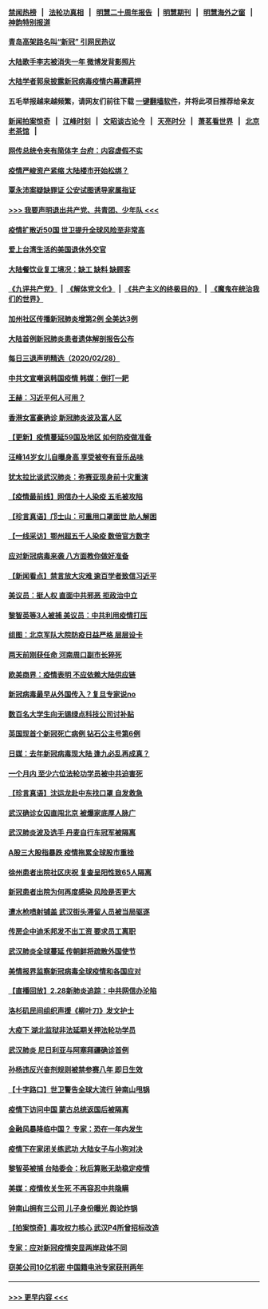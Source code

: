 #### [禁闻热榜](热点新闻.md?=0)  &nbsp;&nbsp;|&nbsp;&nbsp; [法轮功真相](https://github.com/gfw-breaker/truth/blob/master/README.md?=0) &nbsp;&nbsp;|&nbsp;&nbsp; [明慧二十周年报告](https://github.com/gfw-breaker/mh-reports/blob/master/README.md?=0) &nbsp;&nbsp;|&nbsp;&nbsp;[明慧期刊](https://github.com/gfw-breaker/mh-qikan) &nbsp;&nbsp;|&nbsp;&nbsp; [明慧海外之窗](https://github.com/gfw-breaker/mh-news/blob/master/README.md?=0) &nbsp;&nbsp;|&nbsp;&nbsp; [神韵特别报道](https://github.com/gfw-breaker/mh-news/blob/master/shenyun.md?=0)
#### [青岛高架路名叫“新冠” 引网民热议](../pages/nsc413/n11904525.md?t=02291702) 
#### [大陆歌手李志被消失一年 微博发背影照片](../pages/nsc413/n11904539.md?t=02291702) 
#### [大陆学者郭泉披露新冠病毒疫情内幕遭羁押](../pages/nsc413/n11904689.md?t=02291702) 
#### 五毛举报越来越频繁，请网友们前往下载 [一键翻墙软件](https://github.com/gfw-breaker/ssr-accounts)，并将此项目推荐给亲友
#### [新闻拍案惊奇](https://github.com/gfw-breaker/banned-news/blob/master/pages/link4.md) &nbsp;&nbsp;|&nbsp;&nbsp; [江峰时刻](https://github.com/gfw-breaker/banned-news/blob/master/pages/link4.md) &nbsp;&nbsp;|&nbsp;&nbsp; [文昭谈古论今](https://github.com/gfw-breaker/banned-news/blob/master/pages/link4.md) &nbsp;&nbsp;|&nbsp;&nbsp; [天亮时分](https://github.com/gfw-breaker/banned-news/blob/master/pages/link4.md) &nbsp;&nbsp;|&nbsp;&nbsp; [萧茗看世界](https://github.com/gfw-breaker/banned-news/blob/master/pages/link4.md) &nbsp;&nbsp;|&nbsp;&nbsp; [北京老茶馆](https://github.com/gfw-breaker/banned-news/blob/master/pages/link4.md) &nbsp;&nbsp;|&nbsp;&nbsp; 
#### [网传总统令夹有简体字 台府：内容虚假不实](../pages/nsc413/n11904494.md?t=02291702) 
#### [疫情严峻资产紧缩 大陆楼市开始松绑？](../pages/nsc413/n11904023.md?t=02291702) 
#### [覃永沛案疑缺罪证 公安试图诱导家属指证](../pages/nsc413/n11904487.md?t=02291702) 
#### [>>> 我要声明退出共产党、共青团、少年队 <<<](https://github.com/begood0513/goodnews/blob/master/quit/letter.md) 
#### [疫情扩散近50国 世卫提升全球风险至非常高](../pages/nsc413/n11904392.md?t=02291702) 
#### [爱上台湾生活的美国退休外交官](../pages/nsc413/n11904153.md?t=02291702) 
#### [大陆餐饮业复工境况：缺工 缺料 缺顾客](../pages/nsc413/n11903854.md?t=02291702) 
#### [《九评共产党》](https://github.com/begood0513/9ping.md/blob/master/README.md) &nbsp;|&nbsp; [《解体党文化》](../../../../jtdwh.md/blob/master/README.md)  &nbsp;|&nbsp; [《共产主义的终极目的》](../../../../gczydzjmd.md/blob/master/README.md) &nbsp;|&nbsp; [《魔鬼在统治我们的世界》](../../../../mgztzwmdsj.md/blob/master/README.md) 
#### [加州社区传播新冠肺炎增第2例 全美达3例](../pages/nsc413/n11904070.md?t=02291702) 
#### [大陆首例新冠肺炎患者遗体解剖报告公布](../pages/nsc413/n11904289.md?t=02291702) 
#### [每日三退声明精选（2020/02/28）](../pages/nsc413/n11904214.md?t=02291702) 
#### [中共文宣嘲讽韩国疫情 韩媒：倒打一耙](../pages/nsc413/n11903936.md?t=02291702) 
#### [王赫：习近平何人可用？](../pages/nsc413/n11904055.md?t=02291702) 
#### [香港女富豪确诊 新冠肺炎波及富人区](../pages/nsc413/n11903393.md?t=02291702) 
#### [【更新】疫情蔓延59国及地区 如何防疫做准备](../pages/nsc413/n11890652.md?t=02291702) 
#### [汪峰14岁女儿自曝身高 享受被夸有音乐品味](../pages/nsc413/n11903608.md?t=02291702) 
#### [犹太拉比谈武汉肺炎：弥赛亚现身前十灾重演](../pages/nsc413/n11902923.md?t=02291702) 
#### [【疫情最前线】网信办十人染疫 五毛被攻陷](../pages/nsc413/n11903757.md?t=02291702) 
#### [【珍言真语】邝士山：可重用口罩面世 助人解困](../pages/nsc413/n11903875.md?t=02291702) 
#### [【一线采访】鄂州超五千人染疫 数倍官方数字](../pages/nsc413/n11903700.md?t=02291702) 
#### [应对新冠病毒来袭 八方面教你做好准备](../pages/nsc413/n11903736.md?t=02291702) 
#### [【新闻看点】禁言放大灾难 逾百学者致信习近平](../pages/nsc413/n11903581.md?t=02291702) 
#### [美议员：挺人权 直面中共邪恶 拒政治中立](../pages/nsc413/n11903790.md?t=02291702) 
#### [黎智英等3人被捕 美议员：中共利用疫情打压](../pages/nsc413/n11903768.md?t=02291702) 
#### [组图：北京军队大院防疫日益严格 层层设卡](../pages/nsc413/n11903611.md?t=02291702) 
#### [两天前刚获任命 河南周口副市长猝死](../pages/nsc413/n11903668.md?t=02291702) 
#### [欧美商界：疫情表明 不应依赖大陆供应链](../pages/nsc413/n11903585.md?t=02291702) 
#### [新冠病毒最早从外国传入？复旦专家说no](../pages/nsc413/n11903589.md?t=02291702) 
#### [数百名大学生向无锡绿点科技公司讨补贴](../pages/nsc413/n11903527.md?t=02291702) 
#### [英国现首个新冠死亡病例 钻石公主号第6例](../pages/nsc413/n11903479.md?t=02291702) 
#### [日媒：去年新冠病毒现大陆 逢九必乱再成真？](../pages/nsc413/n11903445.md?t=02291702) 
#### [一个月内 至少六位法轮功学员被中共迫害死](../pages/nsc413/n11903296.md?t=02291702) 
#### [【珍言真语】沈运龙赴中东找口罩 自发救急](../pages/nsc413/n11903291.md?t=02291702) 
#### [武汉确诊女囚直闯北京 被爆家底厚人脉广](../pages/nsc413/n11903332.md?t=02291702) 
#### [武汉肺炎波及选手 丹麦自行车冠军被隔离](../pages/nsc413/n11903321.md?t=02291702) 
#### [A股三大股指暴跌 疫情拖累全球股市重挫](../pages/nsc413/n11903257.md?t=02291702) 
#### [徐州患者出院社区庆祝 复查呈阳性致65人隔离](../pages/nsc413/n11903175.md?t=02291702) 
#### [新冠患者出院为何再度感染 风险是否更大](../pages/nsc413/n11903262.md?t=02291702) 
#### [遭水枪喷射铺盖 武汉街头滞留人员被当局驱逐](../pages/nsc413/n11903184.md?t=02291702) 
#### [传房企中迪禾邦发不出工资 要求员工离职](../pages/nsc413/n11902406.md?t=02291702) 
#### [武汉肺炎全球蔓延 传朝鲜将疏散外国使节](../pages/nsc413/n11903092.md?t=02291702) 
#### [美情报界监察新冠病毒全球疫情和各国应对](../pages/nsc413/n11903098.md?t=02291702) 
#### [【直播回放】2.28新肺炎追踪：中共网信办沦陷](../pages/nsc413/n11902975.md?t=02291702) 
#### [洛杉矶民间组织声援《柳叶刀》发文护士](../pages/nsc413/n11903073.md?t=02291702) 
#### [大疫下 湖北监狱非法延期关押法轮功学员](../pages/nsc413/n11902661.md?t=02291702) 
#### [武汉肺炎 尼日利亚与阿塞拜疆确诊首例](../pages/nsc413/n11902948.md?t=02291702) 
#### [孙杨违反兴奋剂规则被禁参赛八年 即日生效](../pages/nsc413/n11902928.md?t=02291702) 
#### [【十字路口】世卫警告全球大流行 钟南山甩锅](../pages/nsc413/n11901926.md?t=02291702) 
#### [疫情下访问中国 蒙古总统返国后被隔离](../pages/nsc413/n11902769.md?t=02291702) 
#### [金融风暴降临中国？ 专家：恐在一年内发生](../pages/nsc413/n11892740.md?t=02291702) 
#### [疫情下在家闭关练武功 大陆女子与小狗对决](../pages/nsc413/n11902416.md?t=02291702) 
#### [黎智英被捕 台陆委会：秋后算账无助稳定疫情](../pages/nsc413/n11902377.md?t=02291702) 
#### [美媒：疫情攸关生死 不再容忍中共隐瞒](../pages/nsc413/n11901694.md?t=02291702) 
#### [钟南山拥有三公司 儿子身份曝光 舆论炸锅](../pages/nsc413/n11902030.md?t=02291702) 
#### [【拍案惊奇】毒攻权力核心 武汉P4所曾招标改造](../pages/nsc413/n11901952.md?t=02291702) 
#### [专家：应对新冠疫情突显两岸政体不同](../pages/nsc413/n11902020.md?t=02291702) 
#### [窃美公司10亿机密 中国籍电池专家获刑两年](../pages/nsc413/n11901996.md?t=02291702) 

----
#### [ >>> 更早内容 <<< ](../indexes/nsc413-earlier.md)
